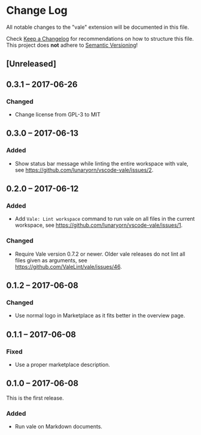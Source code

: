# Change Log
All notable changes to the "vale" extension will be documented in this file.

Check [Keep a Changelog](http://keepachangelog.com/) for recommendations on how
to structure this file.  This project does **not** adhere to [Semantic
Versioning](http://semver.org/)!

## [Unreleased]

## 0.3.1 – 2017-06-26
### Changed
- Change license from GPL-3 to MIT

## 0.3.0 – 2017-06-13
### Added
- Show status bar message while linting the entire workspace with vale, see
  <https://github.com/lunaryorn/vscode-vale/issues/2>.

## 0.2.0 – 2017-06-12
### Added
- Add `Vale: Lint workspace` command to run vale on all files in the current
  workspace, see <https://github.com/lunaryorn/vscode-vale/issues/1>.

### Changed
- Require Vale version 0.7.2 or newer.  Older vale releases do not lint all
  files given as arguments, see <https://github.com/ValeLint/vale/issues/46>.

## 0.1.2 – 2017-06-08
### Changed
- Use normal logo in Marketplace as it fits better in the overview page.

## 0.1.1 – 2017-06-08
### Fixed
- Use a proper marketplace description.

## 0.1.0 – 2017-06-08
This is the first release.

### Added
- Run vale on Markdown documents.
